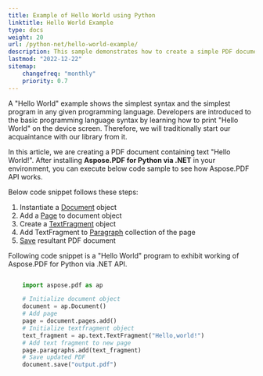 ```yaml
---
title: Example of Hello World using Python
linktitle: Hello World Example
type: docs
weight: 20
url: /python-net/hello-world-example/
description: This sample demonstrates how to create a simple PDF document with text Hello World using Aspose.PDF for Python via .NET.
lastmod: "2022-12-22"
sitemap:
    changefreq: "monthly"
    priority: 0.7
---
```


A "Hello World" example shows the simplest syntax and the simplest program in any given programming language. Developers are introduced to the basic programming language syntax by learning how to print "Hello World" on the device screen. Therefore, we will traditionally start our acquaintance with our library from it.

In this article, we are creating a PDF document containing text "Hello World!". After installing **Aspose.PDF for Python via .NET** in your environment, you can execute below code sample to see how Aspose.PDF API works.

Below code snippet follows these steps:

1. Instantiate a [Document](https://reference.aspose.com/pdf/net/aspose.pdf/document) object
1. Add a [Page](https://reference.aspose.com/pdf/net/aspose.pdf/page) to document object
1. Create a [TextFragment](https://reference.aspose.com/pdf/net/aspose.pdf.text/textfragment) object
1. Add TextFragment to [Paragraph](https://reference.aspose.com/pdf/net/aspose.pdf/page/properties/paragraphs) collection of the page
1. [Save](https://reference.aspose.com/pdf/net/aspose.pdf.document/save/methods/4) resultant PDF document

Following code snippet is a "Hello World" program to exhibit working of Aspose.PDF for Python via .NET API.

```python

    import aspose.pdf as ap

    # Initialize document object
    document = ap.Document()
    # Add page
    page = document.pages.add()
    # Initialize textfragment object
    text_fragment = ap.text.TextFragment("Hello,world!")
    # Add text fragment to new page
    page.paragraphs.add(text_fragment)
    # Save updated PDF
    document.save("output.pdf")
```
